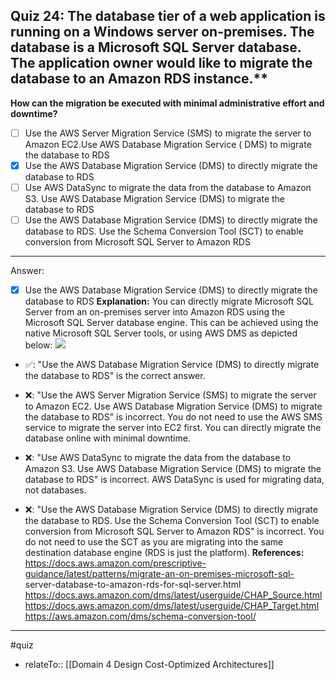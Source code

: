 ## Quiz 24: The database tier of a web application is running on a Windows server on-premises. The database is a Microsoft SQL Server database. The application owner would like to migrate the database to an Amazon RDS instance.**

**How can the migration be executed with minimal administrative effort and downtime?**

- [ ] Use the AWS Server Migration Service (SMS) to migrate the server to Amazon EC2.Use AWS Database Migration Service (  DMS) to migrate the database to RDS
- [x] Use the AWS Database Migration Service (DMS) to directly migrate the database to RDS
- [ ] Use AWS DataSync to migrate the data from the database to Amazon S3. Use AWS Database Migration Service (DMS) to migrate the database to RDS
- [ ] Use the AWS Database Migration Service (DMS) to directly migrate the database to RDS. Use the Schema Conversion Tool (SCT) to enable conversion from Microsoft SQL Server to Amazon RDS

----
Answer:

- [x] Use the AWS Database Migration Service (DMS) to directly migrate the database to RDS
  **Explanation:**
  You can directly migrate Microsoft SQL Server from an on-premises server into Amazon RDS using the Microsoft SQL Server database engine. This can be achieved using the native Microsoft SQL Server tools, or using AWS DMS as depicted below:
  ![](aws-solution-architecture-practice-quiz-1641092708657.png)
- ✅: "Use the AWS Database Migration Service (DMS) to directly migrate the database to RDS" is the correct answer.

- ❌: "Use the AWS Server Migration Service (SMS) to migrate the server to Amazon EC2. Use AWS Database Migration Service (DMS) to migrate the database to RDS" is incorrect. You do not need to use the AWS SMS service to migrate the server into EC2 first. You can directly migrate the database online with minimal downtime.

- ❌: "Use AWS DataSync to migrate the data from the database to Amazon S3. Use AWS Database Migration Service (DMS) to migrate the database to RDS" is incorrect. AWS DataSync is used for migrating data, not databases.

- ❌: "Use the AWS Database Migration Service (DMS) to directly migrate the database to RDS. Use the Schema Conversion Tool (SCT) to enable conversion from Microsoft SQL Server to Amazon RDS" is incorrect. You do not need to use the SCT as you are migrating into the same destination database engine (RDS is just the platform).
  **References:**
  https://docs.aws.amazon.com/prescriptive-guidance/latest/patterns/migrate-an-on-premises-microsoft-sql- server-database-to-amazon-rds-for-sql-server.html
  https://docs.aws.amazon.com/dms/latest/userguide/CHAP_Source.html
  https://docs.aws.amazon.com/dms/latest/userguide/CHAP_Target.html
  https://aws.amazon.com/dms/schema-conversion-tool/


----
#quiz 
- relateTo:: [[Domain 4 Design Cost-Optimized Architectures]]